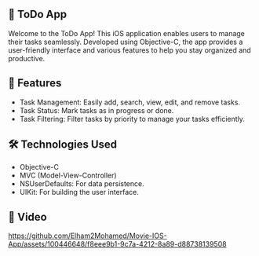 
## 📝 ToDo App

Welcome to the ToDo App! This iOS application enables users to manage their tasks seamlessly. Developed using Objective-C, the app provides a user-friendly interface and various features to help you stay organized and productive.


## 📲 Features

- Task Management: Easily add, search, view, edit, and remove tasks.
- Task Status: Mark tasks as in progress or done.
- Task Filtering: Filter tasks by priority to manage your tasks efficiently.

## 🛠️ Technologies Used

- Objective-C
- MVC (Model-View-Controller)
- NSUserDefaults: For data persistence.
- UIKit: For building the user interface.


## 📸 Video

https://github.com/Elham2Mohamed/Movie-IOS-App/assets/100446648/f8eee9b1-9c7a-4212-8a89-d88738139508
